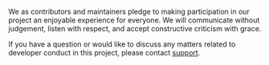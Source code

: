 We as contributors and maintainers pledge to making participation in our project
an enjoyable experience for everyone. We will communicate without judgement,
listen with respect, and accept constructive criticism with grace.

If you have a question or would like to discuss any matters related to
developer conduct in this project, please contact [support].

[support]: mailto:support@rollbar.com
